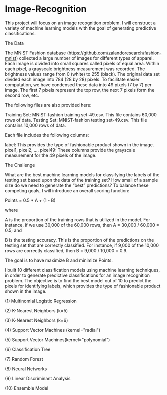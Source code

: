 # Image-Recognition

This project will focus on an image recognition problem. 
I will construct a variety of machine learning models with the goal of generating predictive classifications.

The Data

The MNIST Fashion database (https://github.com/zalandoresearch/fashion-mnist) 
collected a large number of images for different types of apparel. 
Each image is divided into small squares called pixels of equal area. 
Within each pixel, a grayscale brightness measurement was recorded. 
The brightness values range from 0 (white) to 255 (black). The original data set divided each image into 784 (28 by 28) pixels.
To facilitate easier computation, we have condensed these data into 49 pixels (7 by 7) per image. 
The first 7 pixels represent the top row, the next 7 pixels form the second row, etc.

The following files are also provided here:

Training Set: MNIST-fashion training set-49.csv. This file contains 60,000 rows of data.
Testing Set: MNIST-fashion testing set-49.csv. This file contains 10,000 rows of data.

Each file includes the following columns:

label: This provides the type of fashionable product shown in the image.
pixel1, pixel2, …, pixel49: These columns provide the grayscale measurement for the 49 pixels of the image.

The Challenge

What are the best machine learning models for classifying the labels of the testing set based upon the data of the training set? 
How small of a sample size do we need to generate the “best” predictions? 
To balance these competing goals, I will introduce an overall scoring function:

Points = 0.5 * A + (1 - B)

where

A is the proportion of the training rows that is utilized in the model. For instance, if we use 30,000 of the 60,000 rows, then A = 30,000 / 60,000 = 0.5; and

B is the testing accuracy. This is the proportion of the predictions on the testing set that are correctly classified. For instance, if 9,000 of the 10,000 rows are correctly classified, then B = 9,000 / 10,000 = 0.9.

The goal is to have maximize B and minimize Points.

I built 10 different classification models using machine learning techniques, in order to generate predictive classifications for an image recognition problem. The objective is to find the best model out of 10 to predict the pixels for identifying labels, which provides the type of fashionable product shown in the image. 

(1) Multinomial Logistic Regression

(2) K-Nearest Neighbors (k=5)

(3) K-Nearest Neighbors (k=6)

(4) Support Vector Machines (kernel="radial")

(5) Support Vector Machines(kernel="polynomial")

(6) Classification Tree

(7) Random Forest

(8) Neural Networks

(9) Linear Discriminant Analysis

(10) Ensemble Model






